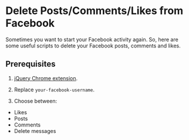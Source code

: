 Delete Posts/Comments/Likes from Facebook
=========================================

Sometimes you want to start your Facebook activity again. So, here are some useful scripts to delete your Facebook posts, comments and likes.

## Prerequisites
1. [jQuery Chrome extension](https://chrome.google.com/webstore/detail/jquery-injector/indebdooekgjhkncmgbkeopjebofdoid?hl=en).

2. Replace `your-facebook-username`.

3. Choose between:
* Likes
* Posts
* Comments
* Delete messages

